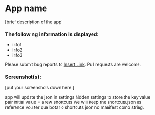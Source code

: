 # App name

[brief description of the app]

### The following information is displayed:

* info1
* info2
* info3

Please submit bug reports to [Insert Link](). Pull requests are welcome.

### Screenshot(s):
[put your screenshots down here.]



app will update the json in settings
hidden settings to store the key value pair
initial value = a few shortcuts
We will keep the shortcuts.json as reference
vou ter que botar o shortcuts json no manifest como string.
